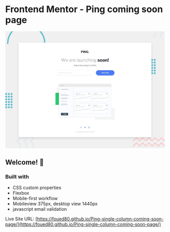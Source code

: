 # Frontend Mentor - Ping coming soon page

![Design preview for the Ping coming soon page coding challenge](./design/desktop-preview.jpg)

## Welcome! 👋


### Built with


- CSS custom properties
- Flexbox
- Mobile-first workflow
- Mobileview 375px, desktop view 1440px
- javascript email validation

Live Site URL: [https://foued80.github.io/Ping-single-column-coming-soon-page/](https://foued80.github.io/Ping-single-column-coming-soon-page/)





